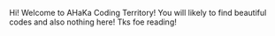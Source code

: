 Hi! Welcome to AHaKa Coding Territory!
You will likely to find beautiful codes and also nothing here!
Tks foe reading!
